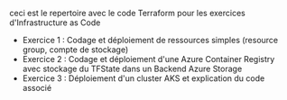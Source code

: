 ceci est le repertoire avec le code Terraform pour les exercices d'Infrastructure as Code

- Exercice 1 : Codage et déploiement de ressources simples (resource group, compte de stockage)
- Exercice 2 : Codage et déploiement d'une Azure Container Registry avec stockage du TFState dans un Backend Azure Storage
- Exercice 3 :  Déploiement d'un cluster AKS et explication du code associé

